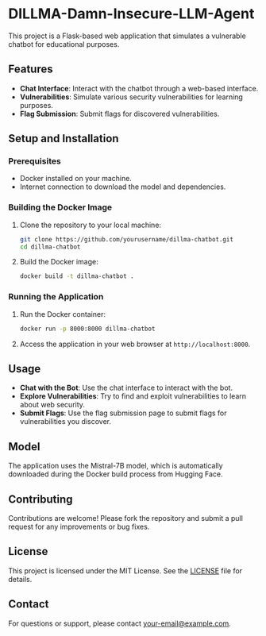 # DILLMA-Damn-Insecure-LLM-Agent

This project is a Flask-based web application that simulates a vulnerable chatbot for educational purposes.

## Features

- **Chat Interface**: Interact with the chatbot through a web-based interface.
- **Vulnerabilities**: Simulate various security vulnerabilities for learning purposes.
- **Flag Submission**: Submit flags for discovered vulnerabilities.

## Setup and Installation

### Prerequisites

- Docker installed on your machine.
- Internet connection to download the model and dependencies.

### Building the Docker Image

1. Clone the repository to your local machine:

   ```bash
   git clone https://github.com/yourusername/dillma-chatbot.git
   cd dillma-chatbot
   ```

2. Build the Docker image:

   ```bash
   docker build -t dillma-chatbot .
   ```

### Running the Application

1. Run the Docker container:

   ```bash
   docker run -p 8000:8000 dillma-chatbot
   ```

2. Access the application in your web browser at `http://localhost:8000`.

## Usage

- **Chat with the Bot**: Use the chat interface to interact with the bot.
- **Explore Vulnerabilities**: Try to find and exploit vulnerabilities to learn about web security.
- **Submit Flags**: Use the flag submission page to submit flags for vulnerabilities you discover.

## Model

The application uses the Mistral-7B model, which is automatically downloaded during the Docker build process from Hugging Face.

## Contributing

Contributions are welcome! Please fork the repository and submit a pull request for any improvements or bug fixes.

## License

This project is licensed under the MIT License. See the [LICENSE](LICENSE) file for details.

## Contact

For questions or support, please contact [your-email@example.com](mailto:your-email@example.com).
